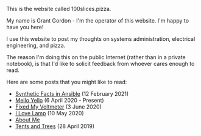 This is the website called 100slices.pizza. 

My name is Grant Gordon - I'm the operator of this website. I'm happy to have you here!

I use this website to post my thoughts on systems administration, electrical engineering, and pizza.

The reason I'm doing this on the public Internet (rather than in a private notebook), is that I'd like to solicit feedback from whoever cares enough to read. 

Here are some posts that you might like to read:
 - [Synthetic Facts in Ansible](./posts/synthetic_facts_in_ansible.html "Synthetic Facts in Ansible") (12 February 2021)
 - [Mello Yello](./posts/mello_yello.html "Noise Machine") (6 April 2020 - Present)
 - [Fixed My Voltmeter](./posts/fixed_my_voltmeter.html "Well, I fixed the leads") (3 June 2020)
 - [I Love Lamp](./posts/i_love_lamp.html "I Love Lamp") (10 May 2020)
 - [About Me](./posts/about_me.html "About Me")
 - [Tents and Trees](./posts/tents_and_trees.html "Tents and Trees") (28 April 2019)

